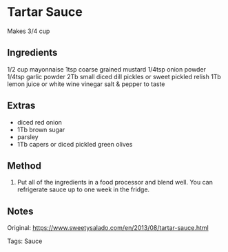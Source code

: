 # Tartar Sauce

Makes 3/4 cup


## Ingredients

1/2 cup mayonnaise
1tsp coarse grained mustard
1/4tsp onion powder
1/4tsp garlic powder
2Tb small diced dill pickles or sweet pickled relish
1Tb lemon juice or white wine vinegar
salt & pepper to taste


## Extras

* diced red onion
* 1Tb brown sugar
* parsley
* 1Tb capers or diced pickled green olives


## Method

1. Put all of the ingredients in a food processor and blend well. You can refrigerate sauce up to one week in the fridge.


## Notes

Original: https://www.sweetysalado.com/en/2013/08/tartar-sauce.html

Tags: Sauce